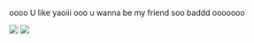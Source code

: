 oooo U like yaoiii ooo u wanna be my friend soo baddd ooooooo                                                    

![](https://t4.ftcdn.net/jpg/00/82/05/83/360_F_82058314_YqM4HuMYBrePcyKadRhAzLxm5hb1954X.jpg)
![](https://i.pinimg.com/564x/be/28/fa/be28faa90366cda71e746160d03a172a.jpg)
